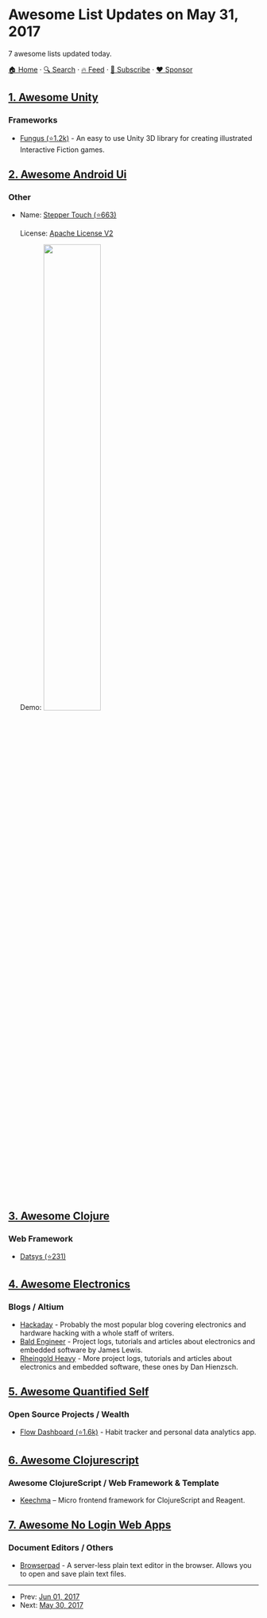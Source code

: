 # Awesome List Updates on May 31, 2017

7 awesome lists updated today.

[🏠 Home](/README.md) · [🔍 Search](https://www.trackawesomelist.com/search/) · [🔥 Feed](https://www.trackawesomelist.com/rss.xml) · [📮 Subscribe](https://trackawesomelist.us17.list-manage.com/subscribe?u=d2f0117aa829c83a63ec63c2f&id=36a103854c) · [❤️  Sponsor](https://github.com/sponsors/theowenyoung)



## [1. Awesome Unity](/content/RyanNielson/awesome-unity/README.md)

### Frameworks

*   [Fungus (⭐1.2k)](https://github.com/snozbot/fungus) - An easy to use Unity 3D library for creating illustrated Interactive Fiction games.

## [2. Awesome Android Ui](/content/wasabeef/awesome-android-ui/README.md)

### Other

- Name: [Stepper Touch (⭐663)](https://github.com/DanielMartinus/Stepper-Touch)

  License: [Apache License V2](https://www.apache.org/licenses/LICENSE-2.0)

  Demo: <img src="https://github.com/wasabeef/awesome-android-ui/raw/master/art/StepperTouch.gif" width="49%">



## [3. Awesome Clojure](/content/razum2um/awesome-clojure/README.md)

### Web Framework

*   [Datsys (⭐231)](https://github.com/metasoarous/datsys)

## [4. Awesome Electronics](/content/kitspace/awesome-electronics/README.md)

### Blogs / Altium

*   [Hackaday](https://hackaday.com) - Probably the most popular blog covering electronics and hardware hacking with a whole staff of writers.
*   [Bald Engineer](https://www.baldengineer.com) - Project logs, tutorials and articles about electronics and embedded software by James Lewis.
*   [Rheingold Heavy](https://rheingoldheavy.com) - More project logs, tutorials and articles about electronics and embedded software, these ones by Dan Hienzsch.

## [5. Awesome Quantified Self](/content/woop/awesome-quantified-self/README.md)

### Open Source Projects / Wealth

*   [Flow Dashboard (⭐1.6k)](https://github.com/onejgordon/flow-dashboard) - Habit tracker and personal data analytics app.

## [6. Awesome Clojurescript](/content/hantuzun/awesome-clojurescript/README.md)

### Awesome ClojureScript / Web Framework & Template

*   [Keechma](http://keechma.com) – Micro frontend framework for ClojureScript and Reagent.

## [7. Awesome No Login Web Apps](/content/aviaryan/awesome-no-login-web-apps/README.md)

### Document Editors / Others

*   [Browserpad](http://browserpad.org/) - A server-less plain text editor in the browser. Allows you to open and save plain text files.

---

- Prev: [Jun 01, 2017](/content/2017/06/01/README.md)
- Next: [May 30, 2017](/content/2017/05/30/README.md)